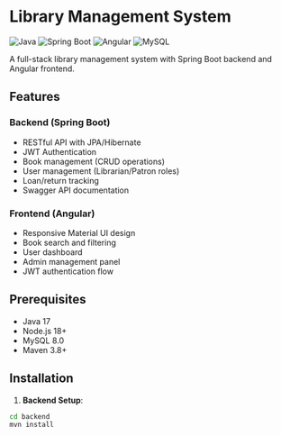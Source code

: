 # Library Management System

![Java](https://img.shields.io/badge/Java-17-blue)
![Spring Boot](https://img.shields.io/badge/Spring_Boot-3.1-green)
![Angular](https://img.shields.io/badge/Angular-16-red)
![MySQL](https://img.shields.io/badge/MySQL-8.0-orange)

A full-stack library management system with Spring Boot backend and Angular frontend.

## Features

### Backend (Spring Boot)
- RESTful API with JPA/Hibernate
- JWT Authentication
- Book management (CRUD operations)
- User management (Librarian/Patron roles)
- Loan/return tracking
- Swagger API documentation

### Frontend (Angular)
- Responsive Material UI design
- Book search and filtering
- User dashboard
- Admin management panel
- JWT authentication flow

## Prerequisites

- Java 17
- Node.js 18+
- MySQL 8.0
- Maven 3.8+

## Installation

1. **Backend Setup**:
```bash
cd backend
mvn install
